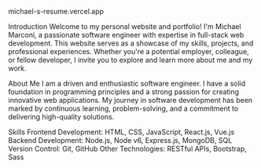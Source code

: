 michael-s-resume.vercel.app

Introduction
Welcome to my personal website and portfolio! I'm Michael Marconi, a passionate software engineer with expertise in full-stack web development. This website serves as a showcase of my skills, projects, and professional experiences. Whether you're a potential employer, colleague, or fellow developer, I invite you to explore and learn more about me and my work.

About Me
I am a driven and enthusiastic software engineer.  I have a solid foundation in programming principles and a strong passion for creating innovative web applications. My journey in software development has been marked by continuous learning, problem-solving, and a commitment to delivering high-quality solutions.

Skills
Frontend Development: HTML, CSS, JavaScript, React.js, Vue.js
Backend Development: Node.js, Node v6, Express.js, MongoDB, SQL
Version Control: Git, GitHub
Other Technologies: RESTful APIs, Bootstrap, Sass
